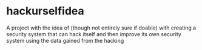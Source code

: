 # hackurselfidea
A project with the idea of (though not entirely sure if doable) with creating a security system that can hack itself and then improve its own security system using the data gained from the hacking
